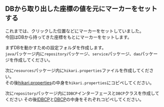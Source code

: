 ## DBから取り出した座標の値を元にマーカーをセットする
これまでは、クリックした位置などにマーカーをセットしていました。  
今回はDBから持ってきた座標をもとにマーカーをセットします。  

まずDBを動かすための設定フォルダを作成します。  
`java`パッケージ内に`repository`パッケージ、`service`パッケージ、`dao`パッケージを作成してください。  

次に`resources`パッケージ内に`hikari.properties`ファイルを作成してください。  
その後[hikari.properties](/src/main/resources/hikari.properties)の中身を`hikari.properties`にコピペしてください。

次に`repository`パッケージ内に`IDBCP`インターフェースと`DBCP`クラスを作成してください
その後[IDBCP](/src/main/java/repository/IDBCP.java)と[DBCP](/src/main/java/repository/DBCP.java)の中身をそれぞれコピペしてください。

